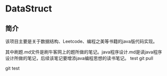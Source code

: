 # DataStruct
## 简介
该项目主要是关于数据结构、Leetcode、编程之美等书籍的java版代码实现。

其中刷题.md文件是刷牛客网上的题所做的笔记。java程序设计.md是读java程序设计所做的笔记，后续该笔记要增添java编程思想的读书笔记。
test git pull

git  test